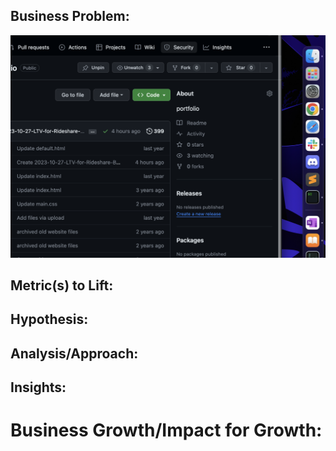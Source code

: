## Business Problem:

![test](assets/test.png)

## Metric(s) to Lift:

## Hypothesis:

## Analysis/Approach:

## Insights:

# Business Growth/Impact for Growth:
